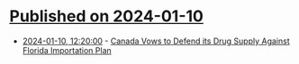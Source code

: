 # [Published on 2024-01-10](index.md)

* [2024-01-10, 12:20:00](https://soylentnews.org/article.pl?sid=24/01/10/0222231&from=rss) - [Canada Vows to Defend its Drug Supply Against Florida Importation Plan](https://soylentnews.org/article.pl?sid=24/01/10/0222231&from=rss)
